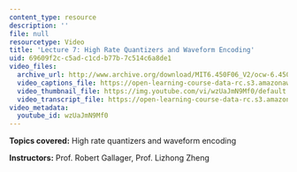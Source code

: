 ```yaml
---
content_type: resource
description: ''
file: null
resourcetype: Video
title: 'Lecture 7: High Rate Quantizers and Waveform Encoding'
uid: 69609f2c-c5ad-c1cd-b77b-7c514c6a8de1
video_files:
  archive_url: http://www.archive.org/download/MIT6.450F06_V2/ocw-6.450-f06-2003-09-29_300k.mp4
  video_captions_file: https://open-learning-course-data-rc.s3.amazonaws.com/6-450-principles-of-digital-communications-i-fall-2006/197ff02420ca5ddb88d6b6c20318718c_wzUaJmN9Mf0.vtt
  video_thumbnail_file: https://img.youtube.com/vi/wzUaJmN9Mf0/default.jpg
  video_transcript_file: https://open-learning-course-data-rc.s3.amazonaws.com/6-450-principles-of-digital-communications-i-fall-2006/18effe9c84c4685a0189423922792ee1_wzUaJmN9Mf0.pdf
video_metadata:
  youtube_id: wzUaJmN9Mf0
---
```


**Topics covered:** High rate quantizers and waveform encoding

**Instructors:** Prof. Robert Gallager, Prof. Lizhong Zheng